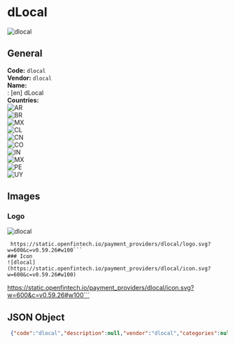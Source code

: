 # dLocal 
![dlocal](https://static.openfintech.io/payment_providers/dlocal/logo.svg?w=600&c=v0.59.26#w100)  
## General 
**Code:** `dlocal`  
**Vendor:** `dlocal`  
**Name:**  
:	[en] dLocal  
**Countries:**  
![AR](https://cdnjs.cloudflare.com/ajax/libs/flag-icon-css/3.3.0/flags/4x3/AR.svg#w24)  
![BR](https://cdnjs.cloudflare.com/ajax/libs/flag-icon-css/3.3.0/flags/4x3/BR.svg#w24)  
![MX](https://cdnjs.cloudflare.com/ajax/libs/flag-icon-css/3.3.0/flags/4x3/MX.svg#w24)  
![CL](https://cdnjs.cloudflare.com/ajax/libs/flag-icon-css/3.3.0/flags/4x3/CL.svg#w24)  
![CN](https://cdnjs.cloudflare.com/ajax/libs/flag-icon-css/3.3.0/flags/4x3/CN.svg#w24)  
![CO](https://cdnjs.cloudflare.com/ajax/libs/flag-icon-css/3.3.0/flags/4x3/CO.svg#w24)  
![IN](https://cdnjs.cloudflare.com/ajax/libs/flag-icon-css/3.3.0/flags/4x3/IN.svg#w24)  
![MX](https://cdnjs.cloudflare.com/ajax/libs/flag-icon-css/3.3.0/flags/4x3/MX.svg#w24)  
![PE](https://cdnjs.cloudflare.com/ajax/libs/flag-icon-css/3.3.0/flags/4x3/PE.svg#w24)  
![UY](https://cdnjs.cloudflare.com/ajax/libs/flag-icon-css/3.3.0/flags/4x3/UY.svg#w24)  
 
## Images 
### Logo 
![dlocal](https://static.openfintech.io/payment_providers/dlocal/logo.svg?w=600&c=v0.59.26#w100)  
```
 https://static.openfintech.io/payment_providers/dlocal/logo.svg?w=600&c=v0.59.26#w100```  
### Icon 
![dlocal](https://static.openfintech.io/payment_providers/dlocal/icon.svg?w=600&c=v0.59.26#w100)  
```
 https://static.openfintech.io/payment_providers/dlocal/icon.svg?w=600&c=v0.59.26#w100```  
## JSON Object 
```json
 {"code":"dlocal","description":null,"vendor":"dlocal","categories":null,"countries":["AR","BR","MX","CL","CN","CO","IN","MX","PE","UY"],"payment_method":null,"payout_method":null,"metadata":{"about_payments_code":"dlocal"},"name":{"en":"dLocal"}}```  
